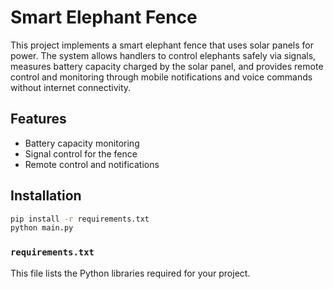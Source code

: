 # Smart Elephant Fence

This project implements a smart elephant fence that uses solar panels for power. The system allows handlers to control elephants safely via signals, measures battery capacity charged by the solar panel, and provides remote control and monitoring through mobile notifications and voice commands without internet connectivity.

## Features

- Battery capacity monitoring
- Signal control for the fence
- Remote control and notifications

## Installation

```bash
pip install -r requirements.txt
python main.py
```


### `requirements.txt`

This file lists the Python libraries required for your project.


